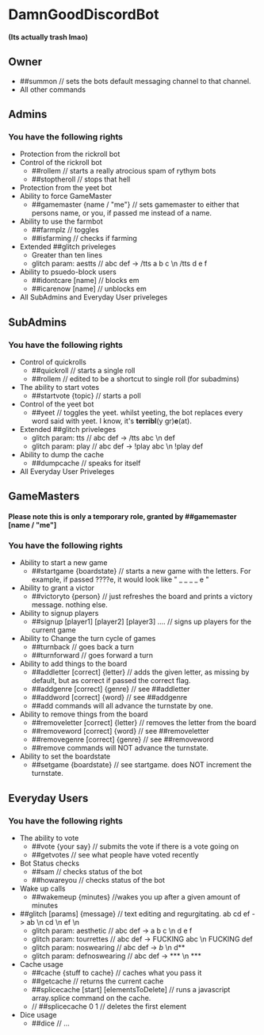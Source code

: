 # **DamnGoodDiscordBot**
#### (Its actually trash lmao)

## **Owner**
+ ##summon // sets the bots default messaging channel to that channel.
+ All other commands

## **Admins**

### You have the following rights
+ Protection from the rickroll bot
+ Control of the rickroll bot
    + ##rollem      // starts a really atrocious spam of rythym bots
    + ##stoptheroll // stops that hell
+ Protection from the yeet bot
+ Ability to force GameMaster
    + ##gamemaster {name / "me"}  // sets gamemaster to either that persons name, or you, if passed me instead of a name.
+ Ability to use the farmbot
    + ##farmplz   // toggles
    + ##isfarming // checks if farming
+ Extended ##glitch priveleges
    + Greater than ten lines
    + glitch param: aestts         // abc def -> /tts a b c \n /tts d e f
+ Ability to psuedo-block users
    + ##idontcare [name]  // blocks em
    + ##icarenow  [name]  // unblocks em
+ All SubAdmins and Everyday User priveleges


## **SubAdmins**

### You have the following rights
+ Control of quickrolls
    + ##quickroll // starts a single roll
    + ##rollem    // edited to be a shortcut to single roll (for subadmins)
+ The ability to start votes
    + ##startvote {topic}   // starts a poll
+ Control of the yeet bot
    + ##yeet  // toggles the yeet. whilst yeeting, the bot replaces every word said with yeet. I know, it's **terribl**(y gr)**e**(at).
+ Extended ##glitch priveleges
    + glitch param: tts            // abc def -> /tts abc \n def
    + glitch param: play           // abc def -> !play abc \n !play def
+ Ability to dump the cache
    + ##dumpcache // speaks for itself
+ All Everyday User Priveleges


## **GameMasters**
#### Please note this is only a temporary role, granted by ##gamemaster [name / "me"]

### You have the following rights
+ Ability to start a new game
    + ##startgame {boardstate}   // starts a new game with the letters. For example, if passed ????e, it would look like " _ _ _ _ e "
+ Ability to grant a victor
    + ##victoryto {person}  // just refreshes the board and prints a victory message. nothing else.
+ Ability to signup players
    + ##signup [player1] [player2] [player3] .... // signs up players for the current game
+ Ability to Change the turn cycle of games
    + ##turnback     // goes back a turn
    + ##turnforward  // goes forward a turn
+ Ability to add things to the board
    + ##addletter [correct] {letter}  // adds the given letter, as missing by default, but as correct if passed the correct flag.
    + ##addgenre [correct] {genre}    // see ##addletter
    + ##addword [correct] {word}      // see ##addgenre 
    + ##add commands will all advance the turnstate by one.
+ Ability to remove things from the board
    + ##removeletter [correct] {letter} // removes the letter from the board
    + ##removeword [correct] {word}     // see ##removeletter
    + ##removegenre [correct] {genre}   // see ##removeword
    + ##remove commands will NOT advance the turnstate.
+ Ability to set the boardstate
    + ##setgame {boardstate}  // see startgame. does NOT increment the turnstate.


## **Everyday Users**

### You have the following rights
+ The ability to vote
    + ##vote {your say}  // submits the vote if there is a vote going on
    + ##getvotes         // see what people have voted recently
+ Bot Status checks
    + ##sam // checks status of the bot
    + ##howareyou // checks status of the bot
+ Wake up calls
    + ##wakemeup {minutes}  //wakes you up after a given amount of minutes
+ ##glitch [params] {message} // text editing and regurgitating. ab cd ef -> ab \n cd \n ef \n
    + glitch param: aesthetic      // abc def -> a b c \n d e f
    + glitch param: tourrettes     // abc def -> FUCKING abc \n FUCKING def
    + glitch param: noswearing     // abc def -> *b* \n d**
    + glitch param: defnoswearing  // abc def -> *** \n ***
+ Cache usage
    + ##cache {stuff to cache} // caches what you pass it
    + ##getcache // returns the current cache
    + ##splicecache [start] [elementsToDelete] // runs a javascript array.splice command on the cache. 
    + // ##splicecache 0 1 // deletes the first element
+ Dice usage
    + ##dice // ...
